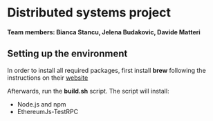 # Distributed systems project
#### Team members: Bianca Stancu, Jelena Budakovic, Davide Matteri

## Setting up the environment
In order to install all required packages, first install **brew** following the instructions on their [website](https://brew.sh/)

Afterwards, run the **build.sh** script. The script will install:
* Node.js and npm
* EthereumJs-TestRPC
